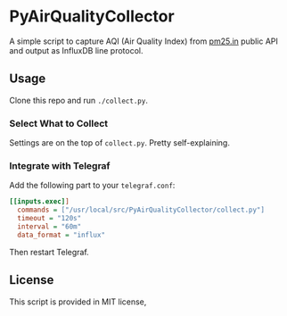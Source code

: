 # PyAirQualityCollector

A simple script to capture AQI (Air Quality Index) from [pm25.in](http://www.pm25.in/) public API and output as InfluxDB line protocol. 

## Usage

Clone this repo and run `./collect.py`. 

### Select What to Collect

Settings are on the top of `collect.py`. Pretty self-explaining.

### Integrate with Telegraf

Add the following part to your `telegraf.conf`:

```ini
[[inputs.exec]]
  commands = ["/usr/local/src/PyAirQualityCollector/collect.py"]
  timeout = "120s"
  interval = "60m"
  data_format = "influx"
```

Then restart Telegraf.

## License

This script is provided in MIT license,